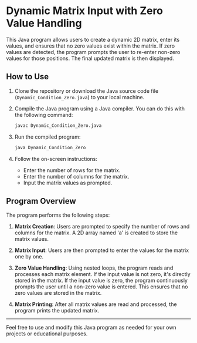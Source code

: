 # Dynamic Matrix Input with Zero Value Handling

This Java program allows users to create a dynamic 2D matrix, enter its values, and ensures that no zero values exist within the matrix. If zero values are detected, the program prompts the user to re-enter non-zero values for those positions. The final updated matrix is then displayed.

## How to Use

1. Clone the repository or download the Java source code file (`Dynamic_Condition_Zero.java`) to your local machine.

2. Compile the Java program using a Java compiler. You can do this with the following command:

   ```bash
   javac Dynamic_Condition_Zero.java
   ```

3. Run the compiled program:

   ```bash
   java Dynamic_Condition_Zero
   ```

4. Follow the on-screen instructions:

   - Enter the number of rows for the matrix.
   - Enter the number of columns for the matrix.
   - Input the matrix values as prompted.

## Program Overview

The program performs the following steps:

1. **Matrix Creation**: Users are prompted to specify the number of rows and columns for the matrix. A 2D array named 'a' is created to store the matrix values.

2. **Matrix Input**: Users are then prompted to enter the values for the matrix one by one.

3. **Zero Value Handling**: Using nested loops, the program reads and processes each matrix element. If the input value is not zero, it's directly stored in the matrix. If the input value is zero, the program continuously prompts the user until a non-zero value is entered. This ensures that no zero values are stored in the matrix.

4. **Matrix Printing**: After all matrix values are read and processed, the program prints the updated matrix.

---
Feel free to use and modify this Java program as needed for your own projects or educational purposes.
